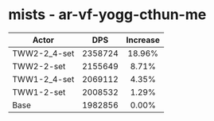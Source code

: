 # mists - ar-vf-yogg-cthun-me
| Actor | DPS | Increase |
|---|:---:|:---:|
|TWW2-2_4-set|2358724|18.96%|
|TWW2-2-set|2155649|8.71%|
|TWW1-2_4-set|2069112|4.35%|
|TWW1-2-set|2008532|1.29%|
|Base|1982856|0.00%|
